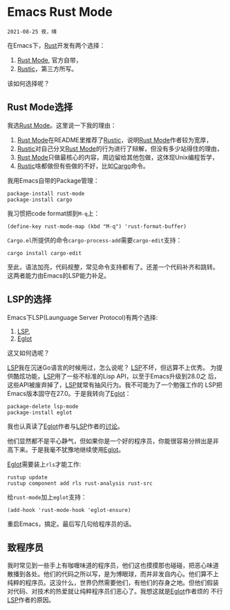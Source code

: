 # Emacs Rust Mode
`2021-08-25 夜，晴`

在Emacs下，[Rust]开发有两个选择：
1. [Rust Mode], 官方自带，
2. [Rustic]，第三方所写。

该如何选择呢？
## Rust Mode选择

我选[Rust Mode]。这里说一下我的理由：
1. [Rust Mode]在README里推荐了[Rustic]，说明[Rust Mode]作者较为宽厚，
2. [Rustic]对自己分叉[Rust Mode]的行为进行了辩解，但没有多少站得住的理由，
3. [Rust Mode]只做最核心的内容，周边留给其他包做，这体现Unix编程哲学，
4. [Rustic]啥都做但有些做的不好，比如[Cargo]命令。

我用Emacs自带的Package管理：

```
package-install rust-mode
package-install cargo
```

我习惯把code format绑到`M-q`上：
```
(define-key rust-mode-map (kbd "M-q") 'rust-format-buffer)
```
`Cargo.el`所提供的命令`cargo-process-add`需要`cargo-edit`支持：
```
cargo install cargo-edit
```

至此，语法加亮，代码规整，常见命令支持都有了。还差一个代码补齐和跳转。
这两者能力由Emacs的LSP能力补足。

## LSP的选择

Emacs下LSP(Launguage Server Protocol)有两个选择:
1. [LSP],
2. [Eglot]

这又如何选呢？

[LSP]我在沉迷Go语言的时候用过，怎么说呢？ [LSP]不坏，但远算不上优秀。
为提供酷炫功能，[LSP]用了一些不标准的Lisp API，以至于Emacs升级到28.0之
后，这些API被废弃掉了，[LSP]就常有抽风行为。我不可能为了一个勉强工作的
LSP把Emacs版本固守在27.0。于是我转向了[Eglot]：

```
package-delete lsp-mode
package-install eglot
```
我也认真读了[Eglot]作者与[LSP]作者的[讨论](https://github.com/joaotavora/eglot/issues/180)。

他们显然都不是平心静气，但如果你是一个好的程序员，你能很容易分辨出是非
高下来。于是我毫不犹豫地继续使用[Eglot]。

[Eglot]需要装上`rls`才能工作:
```
rustup update
rustup component add rls rust-analysis rust-src
```

给`rust-mode`加上`eglot`支持：
```
(add-hook 'rust-mode-hook 'eglot-ensure)
```
重启Emacs，搞定。最后写几句给程序员的话。

## 致程序员

我时常见到一些手上有咖喱味道的程序员，他们这也摸摸那也碰碰，把恶心味道
散播到各处。他们的代码之所以写，是为博眼球，而并非发自内心。他们算不上
纯粹的程序员。这没什么，世界仍然需要他们，有他们的存身之地。但他们假装
对代码、对技术的热爱就让纯粹程序员们恶心了。我想这就是[Eglot]作者烦的
不行[LSP]作者的原因。

[Rust Mode]: https://github.com/rust-lang/rust-mode
[Rustic]: https://github.com/brotzeit/rustic
[Rust]: https://rust-lang.org/
[Cargo]: https://cargo.io
[LSP]: https://github.com/emacs-lsp/lsp-mode
[Eglot]: https://github.com/joaotavora/eglot
